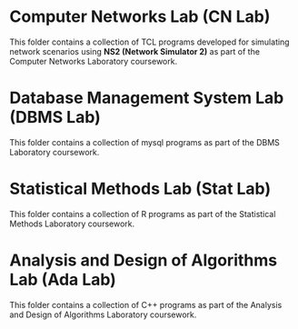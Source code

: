 # Computer Networks Lab (CN Lab)
This folder contains a collection of TCL programs developed for simulating network scenarios using **NS2 (Network Simulator 2)** as part of the Computer Networks Laboratory coursework.

# Database Management System Lab (DBMS Lab)
This folder contains a collection of mysql programs as part of the DBMS Laboratory coursework.

# Statistical Methods Lab (Stat Lab)
This folder contains a collection of R programs as part of the Statistical Methods Laboratory coursework.

# Analysis and Design of Algorithms Lab (Ada Lab)
This folder contains a collection of C++ programs as part of the Analysis and Design of Algorithms Laboratory coursework.
